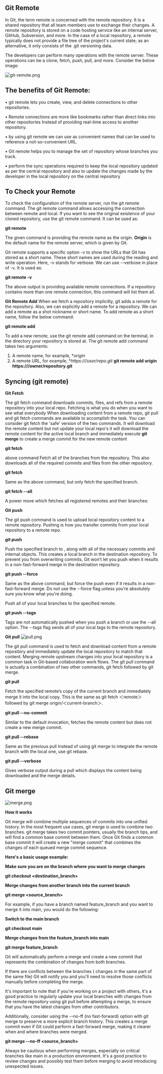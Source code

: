 ## Git Remote

In Git, the term remote is concerned with the remote repository. It is a shared repository that all team members use to exchange their changes. A remote repository is stored on a code hosting service like an internal server, GitHub, Subversion, and more. In the case of a local repository, a remote typically does not provide a file tree of the project's current state; as an alternative, it only consists of the .git versioning data.

The developers can perform many operations with the remote server. These operations can be a clone, fetch, push, pull, and more. Consider the below image:

![git-remote.png](git-remote.png)

## The benefits of  Git Remote:
• git remote  lets you create, view, and delete connections to other repositories.

• Remote connections are more like bookmarks rather than direct links into other repositories Instead of providing real-time access to another repository.

• by using  git remote we can use as convenient names that can be used to reference a not-so-convenient URL.

• Git remote  helps you to manage the set of repository whose branches you track.

• perform the sync operations required to keep the local repository updated as per the central repository and also to update the changes made by the developer in the local repository on the central repository

## To Check your Remote

To check the configuration of the remote server, run the git remote command. The git remote command allows accessing the connection between remote and local. If you want to see the original existence of your cloned repository, use the git remote command. It can be used as:

**git remote**

The given command is providing the remote name as the origin. **Origin** is the default name for the remote server, which is given by Git.
  
Git remote supports a specific option -v to show the URLs that Git has stored as a short name. These short names are used during the reading and write operation. Here, -v stands for verbose. We can use --verbose in place of -v. It is used as:

**git remote -v** 

The above output is providing available remote connections. If a repository contains more than one remote connection, this command will list them all.


**Git Remote Add** When we fetch a repository implicitly, git adds a remote for the repository. Also, we can explicitly add a remote for a repository. We can add a remote as a shot nickname or short name. To add remote as a short name, follow the below command:

**git remote add <short name><remote URL>**

To add a new remote, use the git remote add command on the terminal, in the directory your
repository is stored at.
The git remote add command takes two arguments:
1. A remote name, for example, **origin*
2. A remote URL, for example, **https://<your-git-service-address>/user/repo.git*
**git remote add origin https://<your-git-service-address>/owner/repository.git**

## Syncing (git remote)

**Git Fetch**

The git fetch command downloads commits, files, and refs from a remote repository into your local repo. Fetching is what you do when you want to see what everybody
When downloading content from a remote repo, git pull and git fetch commands are available to accomplish the task. You can consider git fetch the 'safe' version of the two commands. It will download the remote content but not update your local repo's it will download the remote content for the active local branch and immediately execute **git merge** to create a merge commit for the new remote content

**git fetch <remote>**

above command Fetch all of the branches from the repository. This also downloads all of the required commits and files from the other repository.

**git fetch <remote> <branch>**

Same as the above command, but only fetch the specified branch.

**git fetch --all**

A power move which fetches all registered remotes and their branches:

**Git push**

The git push command is used to upload local repository content to a remote repository. Pushing is how you transfer commits from your local repository to a remote repo. 


**git push <remote> <branch>**

Push the specified branch to , along with all of the necessary commits and internal objects. This creates a local branch in the destination repository. To prevent you from overwriting commits, Git won’t let you push when it results in a non-fast-forward merge in the destination repository.

**git push <remote> --force**

Same as the above command, but force the push even if it results in a non-fast-forward merge. Do not use the --force flag unless you’re absolutely sure you know what you’re doing.

Push all of your local branches to the specified remote.

**git push <remote> --tags**

Tags are not automatically pushed when you push a branch or use the --all option. The --tags flag sends all of your local tags to the remote repository.

**Git pull**
![pull.png](pull.png)

The git pull command is used to fetch and download content from a remote repository and immediately update the local repository to match that content. Merging remote upstream changes into your local repository is a common task in Git-based collaboration work flows. The git pull command is actually a combination of two other commands, git fetch followed by git merge.

**git pull <remote>**

Fetch the specified remote’s copy of the current branch and immediately merge it into the local copy. This is the same as git fetch ＜remote＞ followed by git merge origin/＜current-branch＞.

**git pull --no-commit <remote>**

Similar to the default invocation, fetches the remote content but does not create a new merge commit.

**git pull --rebase <remote>**

Same as the previous pull Instead of using git merge to integrate the remote branch with the local one, use git rebase.

**git pull --verbose**

Gives verbose output during a pull which displays the content being downloaded and the merge details.


## Git merge ##

![merge.png](merge.png)

**How it works**

Git merge will combine multiple sequences of commits into one unified history. In the most frequent use cases, git merge is used to combine two branches.  git merge takes two commit pointers, usually the branch tips, and will find a common base commit between them. Once Git finds a common base commit it will create a new "merge commit" that combines the changes of each queued merge commit sequence.



**Here's a basic usage example:**

**Make sure you are on the branch where you want to merge changes**

**git checkout <destination_branch>**

**Merge changes from another branch into the current branch**

**git merge <source_branch>**

For example, if you have a branch named feature_branch and you want to merge it into main, you would do the following:

**Switch to the main branch**

**git checkout main**

**Merge changes from the feature_branch into main**

**git merge feature_branch**

Git will automatically perform a merge and create a new commit that represents the combination of changes from both branches.

If there are conflicts between the branches ( changes in the same part of the same file) Git will notify you and you'll need to resolve those conflicts manually before completing the merge.

It's important to note that if you're working on a project with others, it's a good practice to regularly update your local branches with changes from the remote repository using git pull before attempting a merge, to ensure that you have the latest changes from other contributors.

Additionally, consider using the --no-ff (no fast-forward) option with git merge to preserve a more explicit branch history. This creates a merge commit even if Git could perform a fast-forward merge, making it clearer when and where branches were merged.


**git merge --no-ff <source_branch>**

Always be cautious when performing merges, especially on critical branches like main in a production environment. It's a good practice to review changes and possibly test them before merging to avoid introducing unexpected issues.











